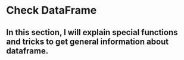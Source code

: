 # Check DataFrame
## In this section, I will explain special functions and tricks to get general information about dataframe.
